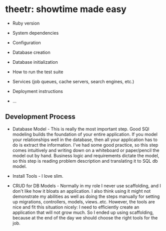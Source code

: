 # theetr: showtime made easy

* Ruby version

* System dependencies

* Configuration

* Database creation

* Database initialization

* How to run the test suite

* Services (job queues, cache servers, search engines, etc.)

* Deployment instructions

* ...
## Development Process
* Database Model - This is really the most important step. Good SQl modeling builds the foundation of your
  entire application. If you model your relationships well in the database, then 
  all your application has to do is extract the information. I've had some good
  practice, so this step comes intuitively and writing down on a whiteboard or paper/pencil
  the model out by hand. Business logic and requirements dictate the model, so this step
  is reading problem description and translating it to SQL db model.

* Install Tools - I love slim.

* CRUD for DB Models - Normally in my role I never use scaffolding, and I don't like how it
bloats an application. I also think using it might not demonstrate my abilities as well as doing
  the steps manually for setting up migrations, controllers, models, views..etc. However, the tools
  are nice and fit this situation nicely: I need to efficiently create an application that will
  not grow much. So I ended up using scaffolding, because at the end of the day we should
  choose the right tools for the job. 
  

